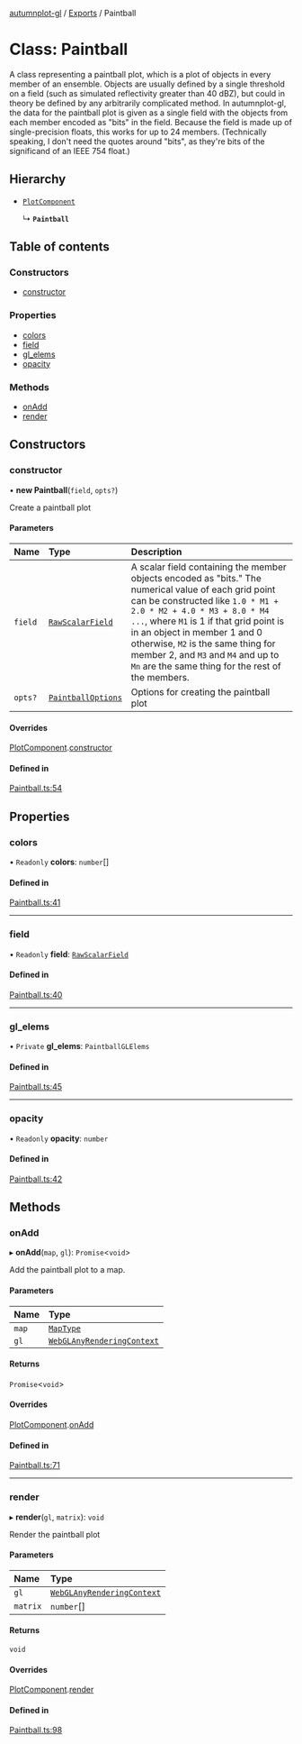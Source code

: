 [autumnplot-gl](../README.md) / [Exports](../modules.md) / Paintball

# Class: Paintball

A class representing a paintball plot, which is a plot of objects in every member of an ensemble. Objects are usually defined by a single threshold on
a field (such as simulated reflectivity greater than 40 dBZ), but could in theory be defined by any arbitrarily complicated method. In autumnplot-gl,
the data for the paintball plot is given as a single field with the objects from each member encoded as "bits" in the field. Because the field is made up
of single-precision floats, this works for up to 24 members. (Technically speaking, I don't need the quotes around "bits", as they're bits of the 
significand of an IEEE 754 float.)

## Hierarchy

- [`PlotComponent`](PlotComponent.md)

  ↳ **`Paintball`**

## Table of contents

### Constructors

- [constructor](Paintball.md#constructor)

### Properties

- [colors](Paintball.md#colors)
- [field](Paintball.md#field)
- [gl\_elems](Paintball.md#gl_elems)
- [opacity](Paintball.md#opacity)

### Methods

- [onAdd](Paintball.md#onadd)
- [render](Paintball.md#render)

## Constructors

### constructor

• **new Paintball**(`field`, `opts?`)

Create a paintball plot

#### Parameters

| Name | Type | Description |
| :------ | :------ | :------ |
| `field` | [`RawScalarField`](RawScalarField.md) | A scalar field containing the member objects encoded as "bits." The numerical value of each grid point can be constructed like `1.0 * M1 + 2.0 * M2 + 4.0 * M3 + 8.0 * M4 ...`, where `M1` is 1 if that grid point is in an object in member 1 and 0 otherwise, `M2` is the same thing for member 2, and `M3` and `M4` and up to `Mn` are the same thing for the rest of the members. |
| `opts?` | [`PaintballOptions`](../interfaces/PaintballOptions.md) | Options for creating the paintball plot |

#### Overrides

[PlotComponent](PlotComponent.md).[constructor](PlotComponent.md#constructor)

#### Defined in

[Paintball.ts:54](https://github.com/tsupinie/autumnplot-gl/blob/9814269/src/Paintball.ts#L54)

## Properties

### colors

• `Readonly` **colors**: `number`[]

#### Defined in

[Paintball.ts:41](https://github.com/tsupinie/autumnplot-gl/blob/9814269/src/Paintball.ts#L41)

___

### field

• `Readonly` **field**: [`RawScalarField`](RawScalarField.md)

#### Defined in

[Paintball.ts:40](https://github.com/tsupinie/autumnplot-gl/blob/9814269/src/Paintball.ts#L40)

___

### gl\_elems

• `Private` **gl\_elems**: `PaintballGLElems`

#### Defined in

[Paintball.ts:45](https://github.com/tsupinie/autumnplot-gl/blob/9814269/src/Paintball.ts#L45)

___

### opacity

• `Readonly` **opacity**: `number`

#### Defined in

[Paintball.ts:42](https://github.com/tsupinie/autumnplot-gl/blob/9814269/src/Paintball.ts#L42)

## Methods

### onAdd

▸ **onAdd**(`map`, `gl`): `Promise`<`void`\>

Add the paintball plot to a map.

#### Parameters

| Name | Type |
| :------ | :------ |
| `map` | [`MapType`](../modules.md#maptype) |
| `gl` | [`WebGLAnyRenderingContext`](../modules.md#webglanyrenderingcontext) |

#### Returns

`Promise`<`void`\>

#### Overrides

[PlotComponent](PlotComponent.md).[onAdd](PlotComponent.md#onadd)

#### Defined in

[Paintball.ts:71](https://github.com/tsupinie/autumnplot-gl/blob/9814269/src/Paintball.ts#L71)

___

### render

▸ **render**(`gl`, `matrix`): `void`

Render the paintball plot

#### Parameters

| Name | Type |
| :------ | :------ |
| `gl` | [`WebGLAnyRenderingContext`](../modules.md#webglanyrenderingcontext) |
| `matrix` | `number`[] |

#### Returns

`void`

#### Overrides

[PlotComponent](PlotComponent.md).[render](PlotComponent.md#render)

#### Defined in

[Paintball.ts:98](https://github.com/tsupinie/autumnplot-gl/blob/9814269/src/Paintball.ts#L98)
